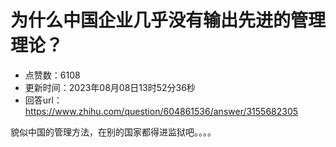 # 为什么中国企业几乎没有输出先进的管理理论？
- 点赞数：6108
- 更新时间：2023年08月08日13时52分36秒
- 回答url：https://www.zhihu.com/question/604861536/answer/3155682305
<body>
 <p data-pid="rFcqB_rI">貌似中国的管理方法，在别的国家都得进监狱吧。。。。</p>
</body>